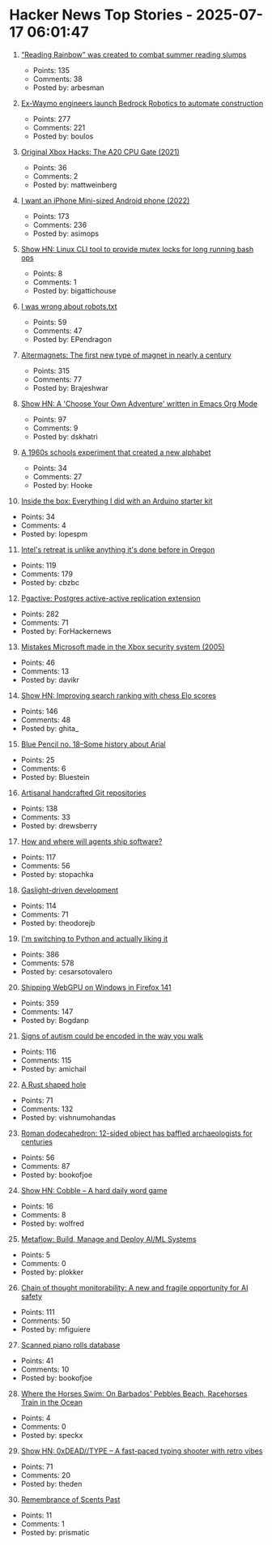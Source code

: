 # Hacker News Top Stories - 2025-07-17 06:01:47

1. [“Reading Rainbow” was created to combat summer reading slumps](https://www.smithsonianmag.com/smithsonian-institution/to-combat-summer-reading-slumps-this-timeless-childrens-television-show-tried-to-bridge-the-literacy-gap-with-the-magic-of-stories-180986984/)
   - Points: 135
   - Comments: 38
   - Posted by: arbesman

2. [Ex-Waymo engineers launch Bedrock Robotics to automate construction](https://techcrunch.com/2025/07/16/ex-waymo-engineers-launch-bedrock-robotics-with-80m-to-automate-construction/)
   - Points: 277
   - Comments: 221
   - Posted by: boulos

3. [Original Xbox Hacks: The A20 CPU Gate (2021)](https://connortumbleson.com/2021/07/19/the-xbox-and-a20-line/)
   - Points: 36
   - Comments: 2
   - Posted by: mattweinberg

4. [I want an iPhone Mini-sized Android phone (2022)](https://smallandroidphone.com/)
   - Points: 173
   - Comments: 236
   - Posted by: asimops

5. [Show HN: Linux CLI tool to provide mutex locks for long running bash ops](https://github.com/bigattichouse/waitlock)
   - Points: 8
   - Comments: 1
   - Posted by: bigattichouse

6. [I was wrong about robots.txt](https://evgeniipendragon.com/posts/i-was-wrong-about-robots-txt/)
   - Points: 59
   - Comments: 47
   - Posted by: EPendragon

7. [Altermagnets: The first new type of magnet in nearly a century](https://www.newscientist.com/article/2487013-weve-discovered-a-new-kind-of-magnetism-what-can-we-do-with-it/)
   - Points: 315
   - Comments: 77
   - Posted by: Brajeshwar

8. [Show HN: A 'Choose Your Own Adventure' written in Emacs Org Mode](https://tendollaradventure.com/sample/)
   - Points: 97
   - Comments: 9
   - Posted by: dskhatri

9. [A 1960s schools experiment that created a new alphabet](https://www.theguardian.com/education/2025/jul/06/1960s-schools-experiment-created-new-alphabet-thousands-children-unable-to-spell)
   - Points: 34
   - Comments: 27
   - Posted by: Hooke

10. [Inside the box: Everything I did with an Arduino starter kit](https://lopespm.com/hardware/2025/07/15/arduino.html)
   - Points: 34
   - Comments: 4
   - Posted by: lopespm

11. [Intel's retreat is unlike anything it's done before in Oregon](https://www.oregonlive.com/silicon-forest/2025/07/intels-retreat-is-unlike-anything-its-done-before-in-oregon.html)
   - Points: 119
   - Comments: 179
   - Posted by: cbzbc

12. [Pgactive: Postgres active-active replication extension](https://github.com/aws/pgactive)
   - Points: 282
   - Comments: 71
   - Posted by: ForHackernews

13. [Mistakes Microsoft made in the Xbox security system (2005)](https://xboxdevwiki.net/17_Mistakes_Microsoft_Made_in_the_Xbox_Security_System)
   - Points: 46
   - Comments: 13
   - Posted by: davikr

14. [Show HN: Improving search ranking with chess Elo scores](https://www.zeroentropy.dev/blog/improving-rag-with-elo-scores)
   - Points: 146
   - Comments: 48
   - Posted by: ghita_

15. [Blue Pencil no. 18–Some history about Arial](https://www.paulshawletterdesign.com/2011/09/blue-pencil-no-18%e2%80%94some-history-about-arial/)
   - Points: 25
   - Comments: 6
   - Posted by: Bluestein

16. [Artisanal handcrafted Git repositories](https://drew.silcock.dev/blog/artisanal-git/)
   - Points: 138
   - Comments: 33
   - Posted by: drewsberry

17. [How and where will agents ship software?](https://www.instantdb.com/essays/agents)
   - Points: 117
   - Comments: 56
   - Posted by: stopachka

18. [Gaslight-driven development](https://tonsky.me/blog/gaslight-driven-development/)
   - Points: 114
   - Comments: 71
   - Posted by: theodorejb

19. [I'm switching to Python and actually liking it](https://www.cesarsotovalero.net/blog/i-am-switching-to-python-and-actually-liking-it.html)
   - Points: 386
   - Comments: 578
   - Posted by: cesarsotovalero

20. [Shipping WebGPU on Windows in Firefox 141](https://mozillagfx.wordpress.com/2025/07/15/shipping-webgpu-on-windows-in-firefox-141/)
   - Points: 359
   - Comments: 147
   - Posted by: Bogdanp

21. [Signs of autism could be encoded in the way you walk](https://www.sciencealert.com/signs-of-autism-could-be-encoded-in-the-way-you-walk)
   - Points: 116
   - Comments: 115
   - Posted by: amichail

22. [A Rust shaped hole](https://mnvr.in/rust)
   - Points: 71
   - Comments: 132
   - Posted by: vishnumohandas

23. [Roman dodecahedron: 12-sided object has baffled archaeologists for centuries](https://www.livescience.com/archaeology/romans/roman-dodecahedron-a-mysterious-12-sided-object-that-has-baffled-archaeologists-for-centuries)
   - Points: 56
   - Comments: 87
   - Posted by: bookofjoe

24. [Show HN: Cobble – A hard daily word game](https://wilf.live/cobble/)
   - Points: 16
   - Comments: 8
   - Posted by: wolfred

25. [Metaflow: Build, Manage and Deploy AI/ML Systems](https://github.com/Netflix/metaflow)
   - Points: 5
   - Comments: 0
   - Posted by: plokker

26. [Chain of thought monitorability: A new and fragile opportunity for AI safety](https://arxiv.org/abs/2507.11473)
   - Points: 111
   - Comments: 50
   - Posted by: mfiguiere

27. [Scanned piano rolls database](http://www.pianorollmusic.org/rolldatabase.php)
   - Points: 41
   - Comments: 10
   - Posted by: bookofjoe

28. [Where the Horses Swim: On Barbados' Pebbles Beach, Racehorses Train in the Ocean](https://www.thedial.world/articles/news/issue-30/horse-racing-barbados)
   - Points: 4
   - Comments: 0
   - Posted by: speckx

29. [Show HN: 0xDEAD//TYPE – A fast-paced typing shooter with retro vibes](https://0xdeadtype.theden.sh/)
   - Points: 71
   - Comments: 20
   - Posted by: theden

30. [Remembrance of Scents Past](https://www.newyorker.com/culture/onward-and-upward-with-the-arts/remembrance-of-scents-past)
   - Points: 11
   - Comments: 1
   - Posted by: prismatic

